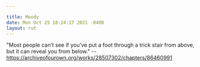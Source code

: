 ```yaml
---

title: Moody
date: Mon Oct 25 18:24:17 2021 -0400
layout: rut
---
```


"Most people can’t see if you’ve put a foot through a trick stair from above,
but it can reveal you from below." --
https://archiveofourown.org/works/28507302/chapters/86460991
